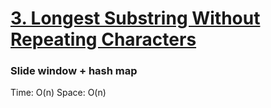 # [3. Longest Substring Without Repeating Characters](https://leetcode.com/problems/longest-substring-without-repeating-characters/)
### Slide window + hash map
Time: O(n)
Space: O(n)
